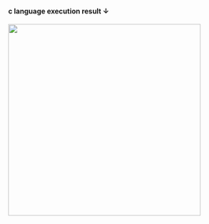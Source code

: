 <h4>c language execution result ↓</h4>
<div>
<img width="390" src=https://user-images.githubusercontent.com/71743128/97580620-e061e400-1a36-11eb-9b48-e793cf30bdad.JPG></img>
</div>
